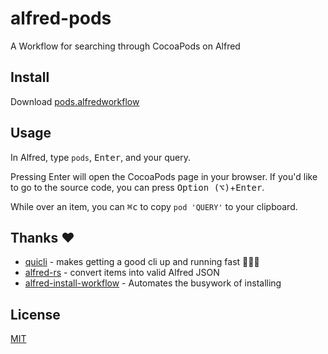 # alfred-pods

A Workflow for searching through CocoaPods on Alfred

## Install

Download [pods.alfredworkflow](https://github.com/nanoxd/pods.alfredworkflow/releases/latest)

## Usage

In Alfred, type `pods`, <kbd>Enter</kbd>, and your query.

Pressing Enter will open the CocoaPods page in your browser. If you'd like to go to the source code, you can press <kbd>Option (⌥)</kbd>+<kbd>Enter</kbd>.

While over an item, you can <kbd>⌘c</kbd> to copy `pod 'QUERY'` to your clipboard.

## Thanks ❤️

* [quicli](https://github.com/killercup/quicli) - makes getting a good cli up and running fast 🏃🏽‍♂️
* [alfred-rs](https://github.com/kballard/alfred-rs) - convert items into valid Alfred JSON
* [alfred-install-workflow](https://github.com/kballard/alfred-install-workflow) - Automates the busywork of installing

## License

[MIT](https://tldrlegal.com/license/mit-license)
